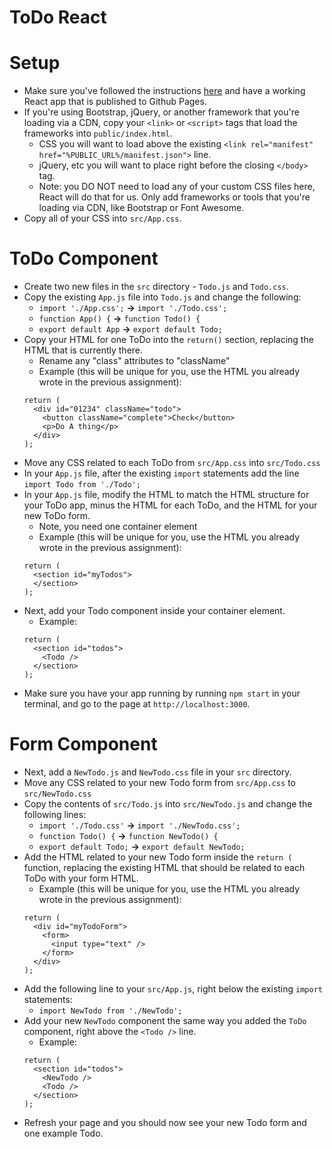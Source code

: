 # ToDo React

# Setup
- Make sure you've followed the instructions [here](instructions.md) and have a working React app that is published to Github Pages.
- If you're using Bootstrap, jQuery, or another framework that you're loading via a CDN, copy your `<link>` or `<script>` tags that load the frameworks into `public/index.html`.
  - CSS you will want to load above the existing `<link rel="manifest" href="%PUBLIC_URL%/manifest.json">` line.
  - jQuery, etc you will want to place right before the closing `</body>` tag.
  - Note: you DO NOT need to load any of your custom CSS files here, React will do that for us. Only add frameworks or tools that you're loading via CDN, like Bootstrap or Font Awesome.
- Copy all of your CSS into `src/App.css`.

# ToDo Component
- Create two new files in the `src` directory - `Todo.js` and `Todo.css`.
- Copy the existing `App.js` file into `Todo.js` and change the following:
  - `import './App.css';` **->** `import './Todo.css';`
  - `function App() {` **->** `function Todo() {`
  - `export default App` **->** `export default Todo;`
- Copy your HTML for one ToDo into the `return()` section, replacing the HTML that is currently there.
  - Rename any "class" attributes to "className"
  - Example (this will be unique for you, use the HTML you already wrote in the previous assignment):
  ```
  return (
    <div id="01234" className="todo">
      <button className="complete">Check</button>
      <p>Do A thing</p>
    </div>
  );
  ```
- Move any CSS related to each ToDo from `src/App.css` into `src/Todo.css`
- In your `App.js` file, after the existing `import` statements add the line `import Todo from './Todo';`
- In your `App.js` file, modify the HTML to match the HTML structure for your ToDo app, minus the HTML for each ToDo, and the HTML for your new ToDo form.
  - Note, you need one container element
  - Example (this will be unique for you, use the HTML you already wrote in the previous assignment):
  ```
  return (
    <section id="myTodos">
    </section>
  );
  ```
- Next, add your Todo component inside your container element.
  - Example:
  ```
  return (
    <section id="todos">
      <Todo />
    </section>
  );
  ```
- Make sure you have your app running by running `npm start` in your terminal, and go to the page at `http://localhost:3000`.

# Form Component
- Next, add a `NewTodo.js` and `NewTodo.css` file in your `src` directory.
- Move any CSS related to your new Todo form from `src/App.css` to `src/NewTodo.css`
- Copy the contents of `src/Todo.js` into `src/NewTodo.js` and change the following lines:
  - `import './Todo.css'` **->** `import './NewTodo.css';`
  - `function Todo() {` **->** `function NewTodo() {`
  - `export default Todo;` **->** `export default NewTodo;`
- Add the HTML related to your new Todo form inside the `return (` function, replacing the existing HTML that should be related to each ToDo with your form HTML.
  - Example (this will be unique for you, use the HTML you already wrote in the previous assignment):
  ```
  return (
    <div id="myTodoForm">
      <form>
        <input type="text" />
      </form>
    </div>
  );
  ```
- Add the following line to your `src/App.js`, right below the existing `import` statements:
  - `import NewTodo from './NewTodo';`
- Add your new `NewTodo` component the same way you added the `ToDo` component, right above the `<Todo />` line.
  - Example:
  ```
  return (
    <section id="todos">
      <NewTodo />
      <Todo />
    </section>
  );
  ```
- Refresh your page and you should now see your new Todo form and one example Todo.